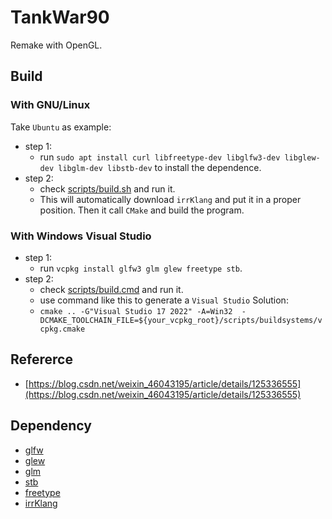 # TankWar90
Remake with OpenGL.

## Build

### With GNU/Linux
Take `Ubuntu` as example:
- step 1:
  - run `sudo apt install curl libfreetype-dev libglfw3-dev libglew-dev libglm-dev libstb-dev` to install the dependence.
- step 2:
  - check [scripts/build.sh](scripts/build.sh) and run it. 
  - This will automatically download `irrKlang` and put it in a proper position. Then it call `CMake` and build the program.

### With Windows Visual Studio
- step 1:
  - run `vcpkg install glfw3 glm glew freetype stb`.
- step 2:
  - check [scripts/build.cmd](scripts/build.cmd) and run it. 
  - use command like this to generate a `Visual Studio` Solution: 
  - `cmake .. -G"Visual Studio 17 2022" -A=Win32  -DCMAKE_TOOLCHAIN_FILE=${your_vcpkg_root}/scripts/buildsystems/vcpkg.cmake`

## Refererce
 - [https://blog.csdn.net/weixin_46043195/article/details/125336555](https://blog.csdn.net/weixin_46043195/article/details/125336555)

## Dependency
- [glfw](https://github.com/glfw/glfw)
- [glew](https://github.com/nigels-com/glew)
- [glm](https://github.com/g-truc/glm)
- [stb](https://github.com/nothings/stb)
- [freetype](https://www.freetype.org/)
- [irrKlang](https://www.ambiera.com/irrklang/)

